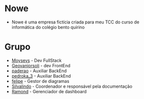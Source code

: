 # Nowe
- Nowe é uma empresa fictícia criada para meu TCC do curso de informática do colégio bento quirino

# Grupo
* [Moyseys](https://github.com/Moyseys) - Dev FullStack
* [Geovaniorsoli](https://github.com/geovaniorsoli) - dev FrontEnd
* [paderao](https://github.com/paderao) - Auxiliar BackEnd
* [pedroka_3](https://github.com/pedroka3) - Auxiliar BackEnd
* [felipe](https://github.com/palmaazx) - Gestor de diagramas
* [Silvalindo](https://github.com/Silvalindo) - Coordenador e responsável pela documentação 
* [Ramond](https://github.com/) - Gerenciador de dashboard 
